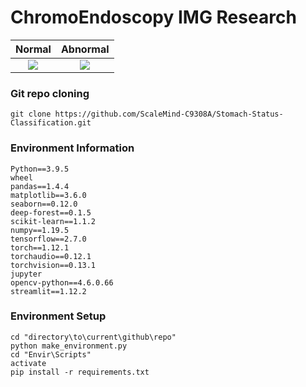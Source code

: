 # ChromoEndoscopy IMG Research

Normal             |  Abnormal
:-------------------------:|:-------------------------:
![](https://github.com/ScaleMind-C9308A/Stomach-Status-Classification/blob/main/Data%20set/Original%20Form/Train/Group%201%20-%20Normal/CHGastro_Normal_001.png)  |  ![](https://github.com/ScaleMind-C9308A/Stomach-Status-Classification/blob/main/Data%20set/Original%20Form/Train/Group%202%20-%20Abnormal/CHGastro_Abnormal_013.png)

### Git repo cloning

```
git clone https://github.com/ScaleMind-C9308A/Stomach-Status-Classification.git
```

### Environment Information

```
Python==3.9.5
wheel 
pandas==1.4.4
matplotlib==3.6.0
seaborn==0.12.0
deep-forest==0.1.5
scikit-learn==1.1.2
numpy==1.19.5
tensorflow==2.7.0
torch==1.12.1
torchaudio==0.12.1
torchvision==0.13.1
jupyter
opencv-python==4.6.0.66
streamlit==1.12.2
```

### Environment Setup

```
cd "directory\to\current\github\repo"
python make_environment.py
cd "Envir\Scripts"
activate
pip install -r requirements.txt
```

